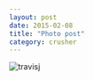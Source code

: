 ```yaml
---
layout: post
date: 2015-02-08
title: "Photo post"
category: crusher
---
```

![travisj](/images/4f9b24e385be1b1af17c7cec635d1127fbe4332df0dbf09d05159fe45f2b8356.jpg)
